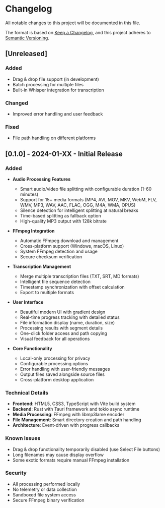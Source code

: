 # Changelog

All notable changes to this project will be documented in this file.

The format is based on [Keep a Changelog](https://keepachangelog.com/en/1.0.0/),
and this project adheres to [Semantic Versioning](https://semver.org/spec/v2.0.0.html).

## [Unreleased]

### Added
- Drag & drop file support (in development)
- Batch processing for multiple files
- Built-in Whisper integration for transcription

### Changed
- Improved error handling and user feedback

### Fixed
- File path handling on different platforms

## [0.1.0] - 2024-01-XX - Initial Release

### Added
- **Audio Processing Features**
  - Smart audio/video file splitting with configurable duration (1-60 minutes)
  - Support for 15+ media formats (MP4, AVI, MOV, MKV, WebM, FLV, WMV, MP3, WAV, AAC, FLAC, OGG, M4A, WMA, OPUS)
  - Silence detection for intelligent splitting at natural breaks
  - Time-based splitting as fallback option
  - High-quality MP3 output with 128k bitrate

- **FFmpeg Integration**
  - Automatic FFmpeg download and management
  - Cross-platform support (Windows, macOS, Linux)
  - System FFmpeg detection and usage
  - Secure checksum verification

- **Transcription Management**
  - Merge multiple transcription files (TXT, SRT, MD formats)
  - Intelligent file sequence detection
  - Timestamp synchronization with offset calculation
  - Export to multiple formats

- **User Interface**
  - Beautiful modern UI with gradient design
  - Real-time progress tracking with detailed status
  - File information display (name, duration, size)
  - Processing results with segment details
  - One-click folder access and path copying
  - Visual feedback for all operations

- **Core Functionality**
  - Local-only processing for privacy
  - Configurable processing options
  - Error handling with user-friendly messages
  - Output files saved alongside source files
  - Cross-platform desktop application

### Technical Details
- **Frontend**: HTML5, CSS3, TypeScript with Vite build system
- **Backend**: Rust with Tauri framework and tokio async runtime
- **Media Processing**: FFmpeg with libmp3lame encoder
- **File Management**: Smart directory creation and path handling
- **Architecture**: Event-driven with progress callbacks

### Known Issues
- Drag & drop functionality temporarily disabled (use Select File buttons)
- Long filenames may cause display overflow
- Some exotic formats require manual FFmpeg installation

### Security
- All processing performed locally
- No telemetry or data collection
- Sandboxed file system access
- Secure FFmpeg binary verification
